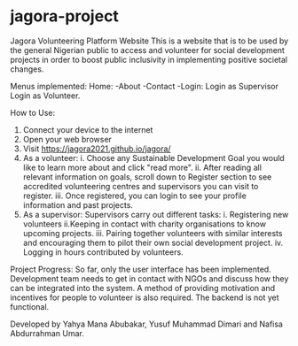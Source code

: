 # jagora-project
Jagora Volunteering Platform Website
This is a website that is to be used by the general Nigerian public to access and volunteer for social development projects in order to boost public inclusivity in implementing positive societal changes.



Menus implemented:
Home: -About
      -Contact
      -Login: Login as Supervisor
	            Login as Volunteer.
      

How to Use:
1. Connect your device to the internet
2. Open your web browser
3. Visit https://jagora2021.github.io/jagora/
4. As a volunteer:
	i. Choose any Sustainable Development Goal you would like to learn more about and click "read more".
	ii. After reading all relevant information on goals, scroll down to Register section to see accredited volunteering centres and supervisors you can visit to register.
	iii. Once registered, you can login to see your profile information and past projects.
5. As a supervisor: Supervisors carry out different tasks:
	i. Registering new volunteers
	ii.Keeping in contact with charity organisations to know upcoming projects.
	iii. Pairing together volunteers with similar interests and encouraging them to pilot their own social development project.
	iv. Logging in hours contributed by volunteers.			




Project Progress:
So far, only the user interface has been implemented. Development team needs to get in contact with NGOs and discuss how they can be integrated into the system. A method of providing motivation and incentives for people to volunteer is also required. The backend is not yet functional.





Developed by Yahya Mana Abubakar, Yusuf Muhammad Dimari and Nafisa Abdurrahman Umar.
